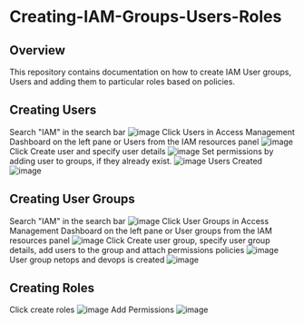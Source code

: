 # Creating-IAM-Groups-Users-Roles
## Overview
This repository contains documentation on how to create IAM User groups, Users and adding them to particular roles based on policies. 
## Creating Users
Search "IAM" in the search bar 
![image](https://github.com/user-attachments/assets/295c0e26-bded-4596-981b-dab53459b40f)
Click Users in Access Management Dashboard on the left pane or Users from the IAM resources panel
![image](https://github.com/user-attachments/assets/5e10e475-ef1e-42ec-88e3-cf148b21a020)
Click Create user and specify user details
![image](https://github.com/user-attachments/assets/b2d54def-ed60-48b5-ac8b-98fae098add5)
Set permissions by adding user to groups, if they already exist. 
![image](https://github.com/user-attachments/assets/26e7a7fc-1e2e-47ce-b292-5a204a2454d3)
Users Created
![image](https://github.com/user-attachments/assets/622f0afc-a16f-4244-84a7-a4324948cfe7)
## Creating User Groups
Search "IAM" in the search bar 
![image](https://github.com/user-attachments/assets/295c0e26-bded-4596-981b-dab53459b40f)
Click User Groups in Access Management Dashboard on the left pane or User groups from the IAM resources panel
![image](https://github.com/user-attachments/assets/c9b9f7da-063a-4478-a7bc-f104825aa6fb)
Click Create user group, specify user group details, add users to the group and attach permissions policies
![image](https://github.com/user-attachments/assets/904b5f23-739f-4b62-83e8-40ff85bc06a9)
User group netops and devops is created
![image](https://github.com/user-attachments/assets/12040578-2c16-4a3c-ad54-3ce2cd721a91)
## Creating Roles
Click create roles
![image](https://github.com/user-attachments/assets/c6765baa-af04-4eb7-a6c7-d195c9175ce0)
Add Permissions 
![image](https://github.com/user-attachments/assets/a2ec8324-516e-440e-ba18-1bb041adecd4)
